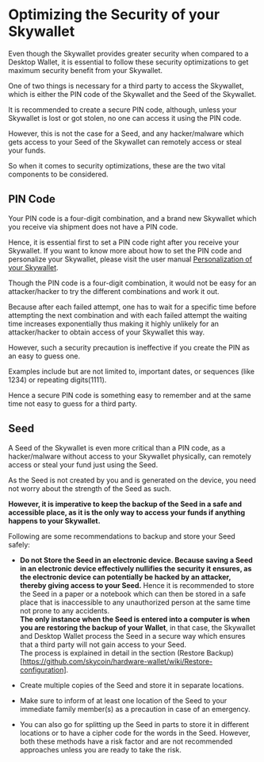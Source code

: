 # Optimizing the Security of your Skywallet

Even though the Skywallet provides greater security when compared to a Desktop Wallet, it is essential to follow these security optimizations to get maximum security benefit from your Skywallet.

One of two things is necessary for a third party to access the Skywallet, which is either the PIN code of the Skywallet and the Seed of the Skywallet.

It is recommended to create a secure PIN code, although, unless your Skywallet is lost or got stolen, no one can access it using the PIN code.

However, this is not the case for a Seed, and any hacker/malware which gets access to your Seed of the Skywallet can remotely access or steal your funds.

So when it comes to security optimizations, these are the two vital components to be considered.

## PIN Code

Your PIN code is a four-digit combination, and a brand new Skywallet which you receive via shipment does not have a PIN code.

Hence, it is essential first to set a PIN code right after you receive your Skywallet. If you want to know more about how to set the PIN code and personalize your Skywallet, please visit the user manual [Personalization of your Skywallet](https://github.com/skycoin/hardware-wallet/wiki/Getting-to-know-the-wallet).

Though the PIN code is a four-digit combination, it would not be easy for an attacker/hacker to try the different combinations and work it out. 

Because after each failed attempt, one has to wait for a specific time before attempting the next combination and with each failed attempt the waiting time increases exponentially thus making it highly unlikely for an attacker/hacker to obtain access of your Skywallet this way.

However, such a security precaution is ineffective if you create the PIN as an easy to guess one. 

Examples include but are not limited to, important dates, or sequences (like 1234) or repeating digits(1111).

Hence a secure PIN code is something easy to remember and at the same time not easy to guess for a third party.

## Seed

A Seed of the Skywallet is even more critical than a PIN code, as a hacker/malware without access to your Skywallet physically, can remotely access or steal your fund just using the Seed.

As the Seed is not created by you and is generated on the device, you need not worry about the strength of the Seed as such.

**However, it is imperative to keep the backup of the Seed in a safe and accessible place, as it is the only way to access your funds if anything happens to your Skywallet.**

Following are some recommendations to backup and store your Seed safely:

* **Do not Store the Seed in an electronic device. Because saving a Seed in an electronic device effectively nullifies the security it ensures, as the electronic device can potentially be hacked by an attacker, thereby giving access to your Seed.**
Hence it is recommended to store the Seed in a paper or a notebook which can then be stored in a safe place that is inaccessible to any unauthorized person at the same time not prone to any accidents.  
**The only instance when the Seed is entered into a computer is when you are restoring the backup of your Wallet**, in that case, the Skywallet and Desktop Wallet process the Seed in a secure way which ensures that a third party will not gain access to your Seed.  
The process is explained in detail in the section (Restore Backup)[https://github.com/skycoin/hardware-wallet/wiki/Restore-configuration].

* Create multiple copies of the Seed and store it in separate locations.

* Make sure to inform of at least one location of the Seed to your immediate family member(s) as a precaution in case of an emergency.

* You can also go for splitting up the Seed in parts to store it in different locations or to have a cipher code for the words in the Seed.  However, both these methods have a risk factor and are not recommended approaches unless you are ready to take the risk.
